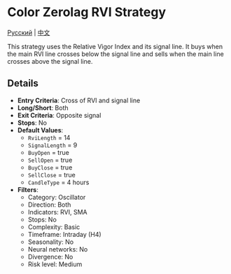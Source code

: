 # Color Zerolag RVI Strategy
[Русский](README_ru.md) | [中文](README_cn.md)

This strategy uses the Relative Vigor Index and its signal line.
It buys when the main RVI line crosses below the signal line and sells when the main line crosses above the signal line.

## Details

- **Entry Criteria**: Cross of RVI and signal line
- **Long/Short**: Both
- **Exit Criteria**: Opposite signal
- **Stops**: No
- **Default Values**:
  - `RviLength` = 14
  - `SignalLength` = 9
  - `BuyOpen` = true
  - `SellOpen` = true
  - `BuyClose` = true
  - `SellClose` = true
  - `CandleType` = 4 hours
- **Filters**:
  - Category: Oscillator
  - Direction: Both
  - Indicators: RVI, SMA
  - Stops: No
  - Complexity: Basic
  - Timeframe: Intraday (H4)
  - Seasonality: No
  - Neural networks: No
  - Divergence: No
  - Risk level: Medium
